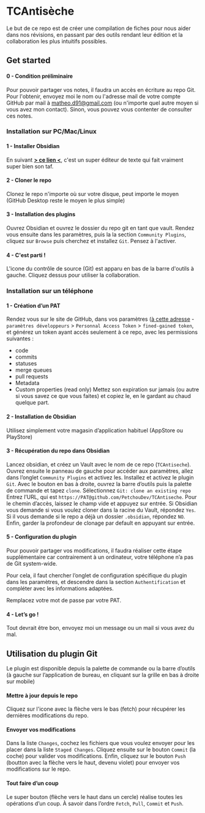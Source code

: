 # TCAntisèche

Le but de ce repo est de créer une compilation de fiches pour nous aider dans nos révisions, en passant par des outils rendant leur édition et la collaboration les plus intuitifs possibles.

## Get started

#### 0 - Condition préliminaire
Pour pouvoir partager vos notes, il faudra un accès en écriture au repo Git. Pour l'obtenir, envoyez moi le nom ou l'adresse mail de votre compte GitHub par mail à [matheo.d91@gmail.com](mailto://matheo.d91@gmail.com) (ou n'importe quel autre moyen si vous avez mon contact). Sinon, vous pouvez vous contenter de consulter ces notes.
### Installation sur PC/Mac/Linux

#### 1 - Installer Obsidian 
En suivant [**> ce lien <**](https://obsidian.md/download), c'est un super éditeur de texte qui fait vraiment super bien son taf.

#### 2 - Cloner le repo
Clonez le repo n'importe où sur votre disque, peut importe le moyen (GitHub Desktop reste le moyen le plus simple)

#### 3 - Installation des plugins 
Ouvrez Obsidian et ouvrez le dossier du repo git en tant que vault. Rendez vous ensuite dans les paramètres, puis la la section `Community Plugins`, cliquez sur `Browse` puis cherchez et installez `Git`. Pensez à l'activer.

#### 4 - C'est parti !
L'icone du contrôle de source (Git) est apparu en bas de la barre d'outils à gauche. Cliquez dessus pour utiliser la collaboration.

### Installation sur un téléphone 

#### 1 - Création d’un PAT
Rendez vous sur le site de GitHub, dans vos paramètres ([à cette adresse](https://github.com/settings/tokens) - `paramètres développeurs` > `Personnal Access Token` > `fined-gained token`, et générez un token ayant accès seulement à ce repo, avec les permissions suivantes :
- code
- commits
- statuses
- merge queues
- pull requests 
- Metadata
- Custom properties (read only)
Mettez son expiration sur jamais (ou autre si vous savez ce que vous faites) et copiez le, en le gardant au chaud quelque part. 

#### 2 - Installation de Obsidian
Utilisez simplement votre magasin d’application habituel (AppStore ou PlayStore)

#### 3 - Récupération du repo dans Obsidian 
Lancez obsidian, et créez un Vault avec le nom de ce repo (`TCAntiseche`). 
Ouvrez ensuite le panneau de gauche pour accéder aux paramètres, allez dans l’onglet `Community Plugins` et activez les. 
Installez et activez le plugin `Git`.
Avec le bouton en bas à droite, ouvrez la barre d’outils puis la palette de commande et tapez `clone`.
Sélectionnez `Git: clone an existing repo`
Entrez l’URL, qui est `https://PAT@github.com/PetchouDev/TCAntiseche`.
Pour le chemin d’accès, laissez le champ vide et appuyez sur entrée. 
Si Obsidian vous demande si vous voulez cloner dans la racine du Vault, répondez `Yes`.
Si il vous demande si le repo a déjà un dossier `.obsidian`, répondez `NO`.
Enfin, garder la profondeur de clonage  par default en appuyant sur entrée. 

#### 5 - Configuration du plugin 
Pour pouvoir partager vos modifications, il faudra réaliser cette étape supplémentaire car contrairement à un ordinateur, votre téléphone n’a pas de Git system-wide. 

Pour cela, il faut chercher l’onglet de configuration spécifique du plugin dans les paramètres, et descendre dans la section `Authentification` et compléter avec les informations adaptées. 

Remplacez votre mot de passe par votre PAT. 
#### 4 - Let’s go !
Tout devrait être bon, envoyez moi un message ou un mail si vous avez du mal. 



## Utilisation du plugin Git

Le plugin est disponible depuis la palette de commande ou la barre d’outils (à gauche sur l’application de bureau, en cliquant sur la grille en bas à droite sur mobile)

#### Mettre à jour depuis le repo
Cliquez sur l'icone avec la flèche vers le bas (fetch) pour récupérer les dernières modifications du repo. 

#### Envoyer vos modifications
Dans la liste `Changes`, cochez les fichiers que vous voulez envoyer pour les placer dans la liste `Staged Changes`. 
Cliquez ensuite sur le bouton `Commit` (la coche) pour valider vos modifications. 
Enfin, cliquez sur le bouton `Push` (boutton avec la flèche vers le haut, devenu violet) pour envoyer vos modifications sur le repo.

#### Tout faire d’un coup
Le super bouton (flèche vers le haut dans un cercle) réalise toutes les opérations d’un coup. 
À savoir dans l’ordre  `Fetch`, `Pull`, `Commit` et `Push`.
